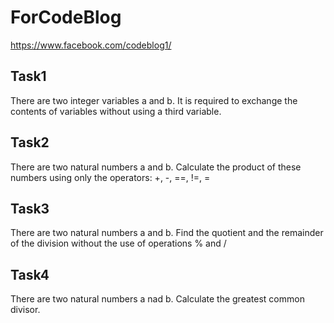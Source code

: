 # ForCodeBlog
https://www.facebook.com/codeblog1/

## Task1
There are two integer variables a and b. It is required to exchange the contents of variables without using a third variable.

## Task2
There are two natural numbers a and b. Calculate the product of these numbers using only the operators: +, -, ==, !=, =

## Task3
There are two natural numbers a and b. Find the quotient and the remainder of the division without the use of operations % and /

## Task4
There are two natural numbers a nad b. Calculate the greatest common divisor.